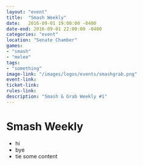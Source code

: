 ```yaml
---
layout: "event"
title:  "Smash Weekly"
date:   2016-09-01 19:00:00 -0400
date-end: 2016-09-01 22:00:00 -0400
categories: "event"
location: "Senate Chamber"
games:
- "smash"
- "melee"
tags:
- "something"
image-link: "/images/logos/events/smashgrab.png"
event-link:
ticket-link:
rules-link:
description: "Smash & Grab Weekly #1"
---
```

# Smash Weekly

- hi
- bye
- tie
some content
